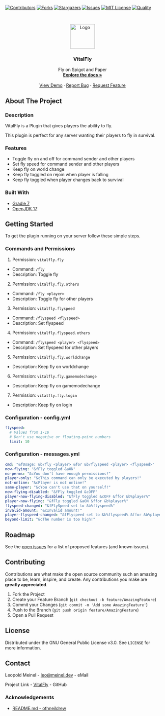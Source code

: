 <!-- PROJECT SHIELDS -->

[![Contributors][contributors-shield]][contributors-url]
[![Forks][forks-shield]][forks-url]
[![Stargazers][stars-shield]][stars-url]
[![Issues][issues-shield]][issues-url]
[![MIT License][license-shield]][license-url]
[![Quality][quality-shield]][quality-url]

<!-- PROJECT LOGO -->
<!--suppress ALL -->
<br />
<p align="center">
  <a href="https://github.com/LeoMeinel/VitalFly">
    <img src="images/logo.png" alt="Logo" width="80" height="80">
  </a>

<h3 align="center">VitalFly</h3>

  <p align="center">
    Fly on Spigot and Paper
    <br />
    <a href="https://github.com/LeoMeinel/VitalFly"><strong>Explore the docs »</strong></a>
    <br />
    <br />
    <a href="https://github.com/LeoMeinel/VitalFly">View Demo</a>
    ·
    <a href="https://github.com/LeoMeinel/VitalFly/issues">Report Bug</a>
    ·
    <a href="https://github.com/LeoMeinel/VitalFly/issues">Request Feature</a>
  </p>

<!-- ABOUT THE PROJECT -->

## About The Project

### Description

VitalFly is a Plugin that gives players the ability to fly.

This plugin is perfect for any server wanting their players to fly in survival.

### Features

- Toggle fly on and off for command sender and other players
- Set fly speed for command sender and other players
- Keep fly on world change
- Keep fly toggled on rejoin when player is falling
- Keep fly toggled when player changes back to survival

### Built With

- [Gradle 7](https://docs.gradle.org/7.5.1/release-notes.html)
- [OpenJDK 17](https://openjdk.java.net/projects/jdk/17/)

<!-- GETTING STARTED -->

## Getting Started

To get the plugin running on your server follow these simple steps.

### Commands and Permissions

1. Permission: `vitalfly.fly`

- Command: `/fly`
- Description: Toggle fly

2. Permission: `vitalfly.fly.others`

- Command: `/fly <player>`
- Description: Toggle fly for other players

3. Permission: `vitalfly.flyspeed`

- Command: `/flyspeed <flyspeed>`
- Description: Set flyspeed

4. Permission: `vitalfly.flyspeed.others`

- Command: `/flyspeed <player> <flyspeed>`
- Description: Set flyspeed for other players

5. Permission: `vitalfly.fly.worldchange`

- Description: Keep fly on worldchange

6. Permission: `vitalfly.fly.gamemodechange`

- Description: Keep fly on gamemodechange

7. Permission: `vitalfly.fly.login`

- Description: Keep fly on login

### Configuration - config.yml

```yaml
flyspeed:
  # Values from 1-10
  # Don't use negative or floating-point numbers
  limit: 10
```

### Configuration - messages.yml

```yaml
cmd: "&fUsage: &b/fly <player> &for &b/flyspeed <player> <flyspeed>"
now-flying: "&fFly toggled &aON"
no-perms: "&cYou don't have enough permissions!"
player-only: "&cThis command can only be executed by players!"
not-online: "&cPlayer is not online!"
same-player: "&cYou can't use that on yourself!"
now-flying-disabled: "&fFly toggled &cOFF"
player-now-flying-disabled: "&fFly toggled &cOFF &ffor &b%player%"
player-now-flying: "&fFly toggled &aON &ffor &b%player%"
flyspeed-changed: "&fFlySpeed set to &b%flyspeed%"
invalid-amount: "&cInvalid amount!"
player-flyspeed-changed: "&fFlyspeed set to &b%flyspeed% &ffor &b%player%"
beyond-limit: "&cThe number is too high!"
```

<!-- ROADMAP -->

## Roadmap

See the [open issues](https://github.com/LeoMeinel/VitalFly/issues) for a list of proposed features (and known
issues).

<!-- CONTRIBUTING -->

## Contributing

Contributions are what make the open source community such an amazing place to be, learn, inspire, and create. Any
contributions you make are **greatly appreciated**.

1. Fork the Project
2. Create your Feature Branch (`git checkout -b feature/AmazingFeature`)
3. Commit your Changes (`git commit -m 'Add some AmazingFeature'`)
4. Push to the Branch (`git push origin feature/AmazingFeature`)
5. Open a Pull Request

<!-- LICENSE -->

## License

Distributed under the GNU General Public License v3.0. See `LICENSE` for more information.

<!-- CONTACT -->

## Contact

Leopold Meinel - [leo@meinel.dev](mailto:leo@meinel.dev) - eMail

Project Link - [VitalFly](https://github.com/LeoMeinel/VitalFly) - GitHub

<!-- ACKNOWLEDGEMENTS -->

### Acknowledgements

- [README.md - othneildrew](https://github.com/othneildrew/Best-README-Template)

<!-- MARKDOWN LINKS & IMAGES -->

[contributors-shield]: https://img.shields.io/github/contributors-anon/LeoMeinel/VitalFly?style=for-the-badge
[contributors-url]: https://github.com/LeoMeinel/VitalFly/graphs/contributors
[forks-shield]: https://img.shields.io/github/forks/LeoMeinel/VitalFly?label=Forks&style=for-the-badge
[forks-url]: https://github.com/LeoMeinel/VitalFly/network/members
[stars-shield]: https://img.shields.io/github/stars/LeoMeinel/VitalFly?style=for-the-badge
[stars-url]: https://github.com/LeoMeinel/VitalFly/stargazers
[issues-shield]: https://img.shields.io/github/issues/LeoMeinel/VitalFly?style=for-the-badge
[issues-url]: https://github.com/LeoMeinel/VitalFly/issues
[license-shield]: https://img.shields.io/github/license/LeoMeinel/VitalFly?style=for-the-badge
[license-url]: https://github.com/LeoMeinel/VitalFly/blob/main/LICENSE
[quality-shield]: https://img.shields.io/codefactor/grade/github/LeoMeinel/VitalFly?style=for-the-badge
[quality-url]: https://www.codefactor.io/repository/github/LeoMeinel/VitalFly
